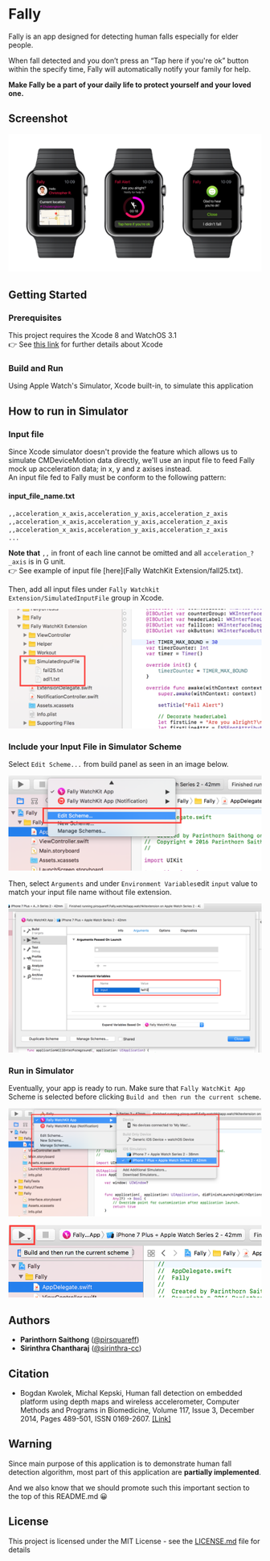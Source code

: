 # Fally

Fally is an app designed for detecting
human falls especially for elder people.

When fall detected and you don’t press
an “Tap here if you're ok” button within the specify time,
Fally will automatically notify your family
for help.

**Make Fally be a part of your daily life to protect yourself and your loved one.**

## Screenshot
![Fally screenshot](/Readme/image/fally-screenshot.png?raw=true "Fally screenshot")

## Getting Started

### Prerequisites

This project requires the Xcode 8 and WatchOS 3.1<br>
:point_right: See [this link](https://developer.apple.com/xcode/) for further details about Xcode

### Build and Run

Using Apple Watch's Simulator, Xcode built-in, to simulate this application

## How to run in Simulator
### Input file
Since Xcode simulator doesn't provide the feature which allows us to simulate CMDeviceMotion data directly, we'll use an input file to feed Fally mock up acceleration data; in x, y and z axises instead.<br>
An input file fed to Fally must be conform to the following pattern:

#### input_file_name.txt
```
,,acceleration_x_axis,acceleration_y_axis,acceleration_z_axis
,,acceleration_x_axis,acceleration_y_axis,acceleration_z_axis
,,acceleration_x_axis,acceleration_y_axis,acceleration_z_axis
...
```
**Note that** `,,` in front of each line cannot be omitted and all `acceleration_?_axis` is in G unit.<br>
:point_right: See example of input file [here](Fally WatchKit Extension/fall25.txt).

Then, add all input files under ```Fally Watchkit Extension/SimulatedInputFile``` group in Xcode.

![Input file location](/Readme/image/input-file-location.png?raw=true "Input file location")

### Include your Input File in Simulator Scheme
Select ```Edit Scheme...``` from build panel as seen in an image below.

![Edit scheme](/Readme/image/edit-scheme.png?raw=true "Edit scheme")

Then, select ```Arguments``` and under ```Environment Variables```edit ```input``` value to match your input file name without file extension.

![Input value](/Readme/image/input-value.png?raw=true "Input value")

### Run in Simulator
Eventually, your app is ready to run. Make sure that ```Fally WatchKit App``` Scheme is selected before clicking ```Build and then run the current scheme```.

![Select scheme](/Readme/image/select-scheme.png?raw=true "Select scheme")

![Build and then run](/Readme/image/build-and-then-run.png?raw=true "Build and then run")

## Authors

* **Parinthorn Saithong** ([@pirsquareff](https://github.com/pirsquareff))
* **Sirinthra Chantharaj** ([@sirinthra-cc](https://github.com/sirinthra-cc))

## Citation

* Bogdan Kwolek, Michal Kepski, Human fall detection on embedded platform using depth maps and wireless accelerometer, Computer Methods and Programs in Biomedicine, Volume 117, Issue 3, December 2014, Pages 489-501, ISSN 0169-2607. [[Link]](http://home.agh.edu.pl/~bkw/research/pdf/2014/KwolekKepski_CMBP2014.pdf)

## Warning

Since main purpose of this application is to demonstrate human fall detection algorithm, most part of this application are **partially implemented**.

And we also know that we should promote such this important section to the top of this README.md :grinning:

## License

This project is licensed under the MIT License - see the [LICENSE.md](LICENSE.md) file for details
